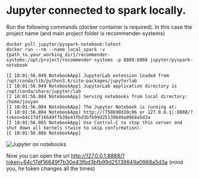 # Jupyter connected to spark locally.

Run the following commands (docker container is required).
In this case the project name (and main project folder is recommender-systems)
```commandline
docker pull jupyter/pyspark-notebook:latest
docker run --rm --name local_spark -v {path_to_your_working_dir}/recommender-systems:/opt/project/recommender-systems -p 8888:8888 jupyter/pyspark-notebook
```

```commandline
[I 10:01:56.049 NotebookApp] JupyterLab extension loaded from /opt/conda/lib/python3.6/site-packages/jupyterlab
[I 10:01:56.049 NotebookApp] JupyterLab application directory is /opt/conda/share/jupyter/lab
[I 10:01:56.084 NotebookApp] Serving notebooks from local directory: /home/jovyan
[I 10:01:56.084 NotebookApp] The Jupyter Notebook is running at:
[I 10:01:56.084 NotebookApp] http://(758690d10c86 or 127.0.0.1):8888/?token=64c17df16649f7b30e43fbd3bfb99d25139849a0968a5d3a
[I 10:01:56.085 NotebookApp] Use Control-C to stop this server and shut down all kernels (twice to skip confirmation).
[C 10:01:56.086 NotebookApp]
```
![Jupyter on notebooks](assets/markdown-img-paste-20181109111528995.png)

Now you can open the url http://127.0.0.1:8888/?token=64c17df16649f7b30e43fbd3bfb99d25139849a0968a5d3a (mind you, he token changes all the times)
